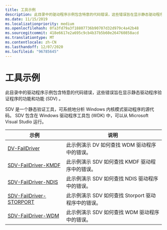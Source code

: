 ```yaml
---
title: 工具示例
description: 此目录中的驱动程序示例包含特意的代码错误，这些错误旨在显示静态驱动程序验证程序的功能和功能 (SDV) 。
ms.date: 11/15/2019
ms.localizationpriority: medium
ms.openlocfilehash: 0fa3fd79a3f18807736b90707d32d979c4a42b48
ms.sourcegitcommit: 418e6617e2a695c9cb4b37b5b60e264760858acd
ms.translationtype: MT
ms.contentlocale: zh-CN
ms.lasthandoff: 12/07/2020
ms.locfileid: "96785645"
---
```

# <a name="tools-samples"></a>工具示例

此目录中的驱动程序示例包含特意的代码错误，这些错误旨在显示静态驱动程序验证程序的功能和功能 (SDV) 。

SDV 是一个静态验证工具，可系统地分析 Windows 内核模式驱动程序的源代码。 SDV 包含在 Windows 驱动程序工具包 (WDK) 中，可以从 Microsoft Visual Studio 运行。

| 示例 | 说明 |
| --- | --- |
| [DV-FailDriver](/samples/microsoft/windows-driver-samples/dv-faildriver-wdm/) | 此示例演示 DV 如何查找 WDM 驱动程序中的错误。 |
| [SDV-FailDriver-KMDF](/samples/microsoft/windows-driver-samples/sdv-faildriver-kmdf/) | 此示例演示 SDV 如何查找 KMDF 驱动程序中的错误。 |
| [SDV-FailDriver-NDIS](/samples/microsoft/windows-driver-samples/sdv-faildriver-ndis/) | 此示例演示 SDV 如何查找 NDIS 驱动程序中的错误。 |
| [SDV-FailDriver-STORPORT](/samples/microsoft/windows-driver-samples/sdv-faildriver-storport/) | 此示例演示 SDV 如何查找 Storport 驱动程序中的错误。 |
| [SDV-FailDriver-WDM](/samples/microsoft/windows-driver-samples/sdv-faildriver-wdm/) | 此示例演示 SDV 如何查找 WDM 驱动程序中的错误。 |
